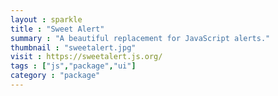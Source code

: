 ```yaml
---
layout : sparkle
title : "Sweet Alert"
summary : "A beautiful replacement for JavaScript alerts."
thumbnail : "sweetalert.jpg"
visit : https://sweetalert.js.org/
tags : ["js","package","ui"]
category : "package"
---
```


